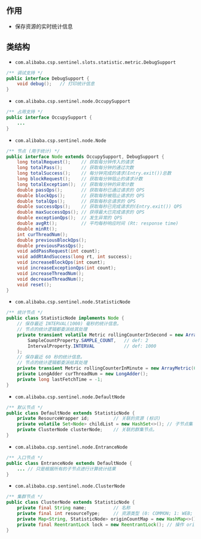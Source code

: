 ## 作用
- 保存资源的实时统计信息


## 类结构
- `com.alibaba.csp.sentinel.slots.statistic.metric.DebugSupport`
```java
/** 调试支持 */
public interface DebugSupport {
    void debug();   // 打印统计信息
}
```

- `com.alibaba.csp.sentinel.node.OccupySupport`
```java
/** 占用支持 */
public interface OccupySupport {
    ...
}
```

- `com.alibaba.csp.sentinel.node.Node`
```java
/** 节点 (用于统计) */
public interface Node extends OccupySupport, DebugSupport {
    long totalRequest();    // 获取每分钟传入的请求
    long totalPass();       // 获取每分钟的通过次数
    long totalSuccess();    // 每分钟完成的请求(Entry.exit())总数
    long blockRequest();    // 获取每分钟阻止的请求计数
    long totalException();  // 获取每分钟的异常计数
    double passQps();       // 获取每秒已通过请求的 QPS
    double blockQps();      // 获取每秒被阻止请求的 QPS
    double totalQps();      // 获取每秒总请求的 QPS
    double successQps();    // 获取每秒已完成请求的(Entry.exit()) QPS
    double maxSuccessQps(); // 获得最大已完成请求的 QPS
    double exceptionQps();  // 发生异常的 QPS
    double avgRt();         // 平均每秒响应时间 (Rt: response time)
    double minRt();
    int curThreadNum();
    double previousBlockQps();
    double previousPassQps();
    void addPassRequest(int count);
    void addRtAndSuccess(long rt, int success);
    void increaseBlockQps(int count);
    void increaseExceptionQps(int count);
    void increaseThreadNum();
    void decreaseThreadNum();
    void reset();
}
```

- `com.alibaba.csp.sentinel.node.StatisticNode`
```java
/** 统计节点 */
public class StatisticNode implements Node {
    // 保存最近 INTERVAL(1000) 毫秒的统计信息。
    // 节点的统计逻辑都委派给其处理
    private transient volatile Metric rollingCounterInSecond = new ArrayMetric(
        SampleCountProperty.SAMPLE_COUNT,   // def: 2
        IntervalProperty.INTERVAL           // def: 1000
    );
    // 保存最近 60 秒的统计信息。
    // 节点的统计逻辑都委派给其处理
    private transient Metric rollingCounterInMinute = new ArrayMetric(60, 60 * 1000, false);
    private LongAdder curThreadNum = new LongAdder();
    private long lastFetchTime = -1;
}
```

- `com.alibaba.csp.sentinel.node.DefaultNode`
```java
/** 默认节点 */
public class DefaultNode extends StatisticNode {
    private ResourceWrapper id;         // 关联的资源 (标识)
    private volatile Set<Node> childList = new HashSet<>(); // 子节点集
    private ClusterNode clusterNode;    // 关联的群集节点。
}
```

- `com.alibaba.csp.sentinel.node.EntranceNode`
```java
/** 入口节点 */
public class EntranceNode extends DefaultNode {
    ... // 只是根据所有的子节点进行计算统计结果
}
```

- `com.alibaba.csp.sentinel.node.ClusterNode`
```java
/** 集群节点 */
public class ClusterNode extends StatisticNode {
    private final String name;          // 名称
    private final int resourceType;     // 资源类型 (0: COMMON; 1: WEB; 2: RPC; 3: ApiGateway; 4: DB)
    private Map<String, StatisticNode> originCountMap = new HashMap<>(); // 保存不同来源的 StatisticNode
    private final ReentrantLock lock = new ReentrantLock(); // 操作 originCountMap 的 DCL 锁
}
```